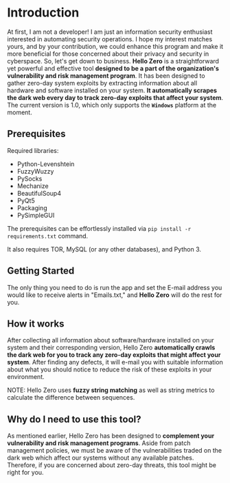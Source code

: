 # Introduction

At first, I am not a developer! I am just an information security enthusiast interested in automating security operations. I hope my interest matches yours, and by your contribution, we could enhance this program and make it more beneficial for those concerned about their privacy and security in cyberspace.
So, let's get down to business. **Hello Zero** is a straightforward yet powerful and effective tool **designed to be a part of the organization's vulnerability and risk management program**. It has been designed to gather zero-day system exploits by extracting information about all hardware and software installed on your system. **It automatically scrapes the dark web every day to track zero-day exploits that affect your system**. The current version is 1.0, which only supports the **`Windows`** platform at the moment.


## Prerequisites

Required libraries:

- Python-Levenshtein
- FuzzyWuzzy
- PySocks
- Mechanize
- BeautifulSoup4
- PyQt5
- Packaging
- PySimpleGUI

  
The prerequisites can be effortlessly installed via `pip install -r requirements.txt` command.

It also requires TOR, MySQL (or any other databases), and Python 3.


## Getting Started
The only thing you need to do is run the app and set the E-mail address you would like to receive alerts in "Emails.txt," and **Hello Zero** will do the rest for you.


## How it works

After collecting all information about software/hardware installed on your system and their corresponding version, Hello Zero **automatically crawls the dark web for you to track any zero-day exploits that might affect your system**. After finding any defects, it will e-mail you with suitable information about what you should notice to reduce the risk of these exploits in your environment.

NOTE: Hello Zero uses **fuzzy string matching** as well as string metrics to calculate the difference between sequences.

## Why do I need to use this tool?

As mentioned earlier, Hello Zero has been designed to **complement your vulnerability and risk management programs**. Aside from patch management policies, we must be aware of the vulnerabilities traded on the dark web which affect our systems without any available patches. Therefore, if you are concerned about zero-day threats, this tool might be right for you.
